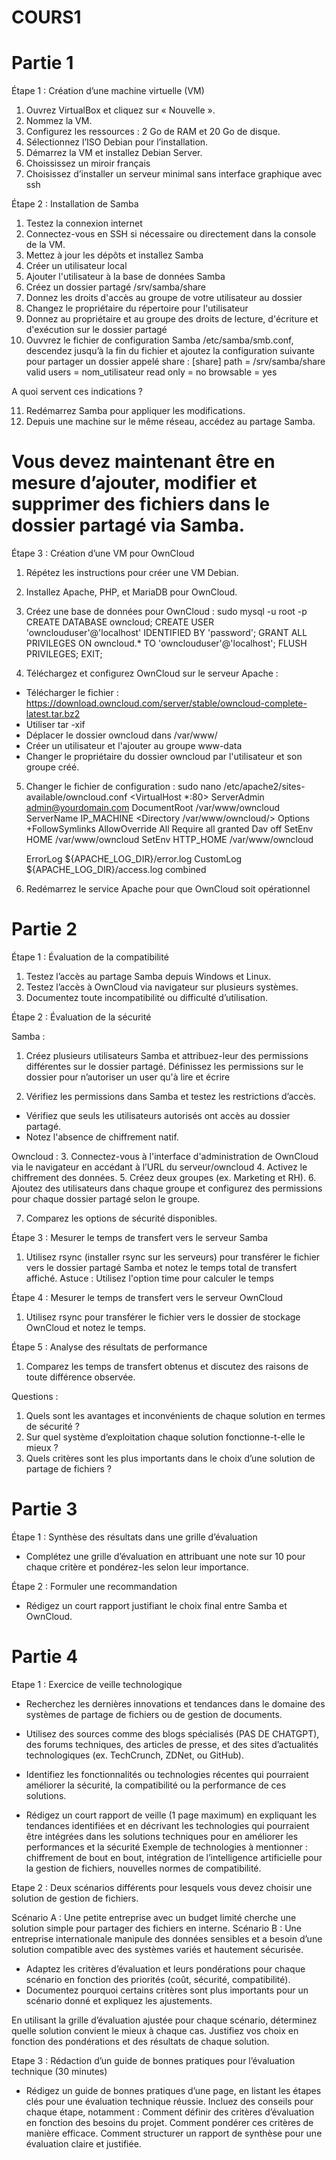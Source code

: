 # COURS1
# Partie 1
Étape 1 : Création d’une machine virtuelle (VM)

1. Ouvrez VirtualBox et cliquez sur « Nouvelle ».
2. Nommez la VM.
3. Configurez les ressources : 2 Go de RAM et 20 Go de disque.
4. Sélectionnez l’ISO Debian pour l’installation.
5. Démarrez la VM et installez Debian Server.
6. Choississez un miroir français
7. Choisissez d’installer un serveur minimal sans interface graphique avec ssh

Étape 2 : Installation de Samba

1. Testez la connexion internet
2. Connectez-vous en SSH si nécessaire ou directement dans la console de la VM. 
3. Mettez à jour les dépôts et installez Samba
4. Créer un utilisateur local
5. Ajouter l'utilisateur à la base de données Samba
6. Créez un dossier partagé /srv/samba/share
7. Donnez les droits d'accès au groupe de votre utilisateur au dossier
8. Changez le propriétaire du répertoire pour l'utilisateur
9. Donnez au propriétaire et au groupe des droits de lecture, d'écriture et d'exécution sur le dossier partagé
10. Ouvvrez le fichier de configuration Samba /etc/samba/smb.conf, descendez jusqu’à la fin du fichier et ajoutez la configuration suivante pour partager un dossier appelé share :
[share]
path = /srv/samba/share
valid users = nom_utilisateur
read only = no
browsable = yes

A quoi servent ces indications ?

11. Redémarrez Samba pour appliquer les modifications.
12. Depuis une machine sur le même réseau, accédez au partage Samba.

# Vous devez maintenant être en mesure d’ajouter, modifier et supprimer des fichiers dans le dossier partagé via Samba.

Étape 3 : Création d’une VM pour OwnCloud

1. Répétez les instructions pour créer une VM Debian.
2. Installez Apache, PHP, et MariaDB pour OwnCloud.
3. Créez une base de données pour OwnCloud :
sudo mysql -u root -p
CREATE DATABASE owncloud;
CREATE USER 'ownclouduser'@'localhost' IDENTIFIED BY 'password';
GRANT ALL PRIVILEGES ON owncloud.* TO 'ownclouduser'@'localhost';
FLUSH PRIVILEGES;
EXIT;

4. Téléchargez et configurez OwnCloud sur le serveur Apache :
- Télécharger le fichier : https://download.owncloud.com/server/stable/owncloud-complete-latest.tar.bz2
- Utiliser tar -xif
- Déplacer le dossier owncloud dans /var/www/
- Créer un utilisateur et l'ajouter au groupe www-data
- Changer le propriétaire du dossier owncloud par l'utilisateur et son groupe créé.
5. Changer le fichier de configuration :
sudo nano /etc/apache2/sites-available/owncloud.conf
<VirtualHost *:80>
    ServerAdmin admin@yourdomain.com
    DocumentRoot /var/www/owncloud
    ServerName IP_MACHINE
    <Directory /var/www/owncloud/>
        Options +FollowSymlinks
        AllowOverride All
        Require all granted
        <IfModule mod_dav.c>
            Dav off
        </IfModule>
        SetEnv HOME /var/www/owncloud
        SetEnv HTTP_HOME /var/www/owncloud
    </Directory>

    ErrorLog ${APACHE_LOG_DIR}/error.log
    CustomLog ${APACHE_LOG_DIR}/access.log combined
</VirtualHost>

6. Redémarrez le service Apache pour que OwnCloud soit opérationnel 

# Partie 2
Étape 1 : Évaluation de la compatibilité

1. Testez l’accès au partage Samba depuis Windows et Linux.
2. Testez l’accès à OwnCloud via navigateur sur plusieurs systèmes.
3. Documentez toute incompatibilité ou difficulté d’utilisation.

Étape 2 : Évaluation de la sécurité

Samba :
1. Créez plusieurs utilisateurs Samba et attribuez-leur des permissions différentes sur le dossier partagé.
Définissez les permissions sur le dossier pour n’autoriser un user qu'à lire et écrire

2. Vérifiez les permissions dans Samba et testez les restrictions d’accès.
- Vérifiez que seuls les utilisateurs autorisés ont accès au dossier partagé.
- Notez l'absence de chiffrement natif.

Owncloud :
3. Connectez-vous à l'interface d'administration de OwnCloud via le navigateur en accédant à l’URL du serveur/owncloud
4. Activez le chiffrement des données.
5. Créez deux groupes (ex. Marketing et RH).
6. Ajoutez des utilisateurs dans chaque groupe et configurez des permissions pour chaque dossier partagé selon le groupe.

7. Comparez les options de sécurité disponibles.


Étape 3 : Mesurer le temps de transfert vers le serveur Samba
1. Utilisez rsync (installer rsync sur les serveurs) pour transférer le fichier vers le dossier partagé Samba et notez le temps total de transfert affiché.
Astuce : Utilisez l'option time pour calculer le temps

Étape 4 : Mesurer le temps de transfert vers le serveur OwnCloud
1. Utilisez rsync pour transférer le fichier vers le dossier de stockage OwnCloud et notez le temps. 

Étape 5 : Analyse des résultats de performance
1. Comparez les temps de transfert obtenus et discutez des raisons de toute différence observée.

Questions :
1. Quels sont les avantages et inconvénients de chaque solution en termes de sécurité ?
2. Sur quel système d’exploitation chaque solution fonctionne-t-elle le mieux ?
3. Quels critères sont les plus importants dans le choix d’une solution de partage de fichiers ?


# Partie 3

Étape 1 : Synthèse des résultats dans une grille d’évaluation
- Complétez une grille d’évaluation en attribuant une note sur 10 pour chaque critère et pondérez-les selon leur importance.

Étape 2 : Formuler une recommandation
- Rédigez un court rapport justifiant le choix final entre Samba et OwnCloud.

# Partie 4
Etape 1 : Exercice de veille technologique

- Recherchez les dernières innovations et tendances dans le domaine des systèmes de partage de fichiers ou de gestion de documents. 
- Utilisez des sources comme des blogs spécialisés (PAS DE CHATGPT), des forums techniques, des articles de presse, et des sites d’actualités technologiques (ex. TechCrunch, ZDNet, ou GitHub).
- Identifiez les fonctionnalités ou technologies récentes qui pourraient améliorer la sécurité, la compatibilité ou la performance de ces solutions.

- Rédigez un court rapport de veille (1 page maximum) en expliquant les tendances identifiées et en décrivant les technologies qui pourraient être intégrées dans les solutions techniques pour en améliorer les performances et la sécurité
Exemple de technologies à mentionner : chiffrement de bout en bout, intégration de l’intelligence artificielle pour la gestion de fichiers, nouvelles normes de compatibilité.


Etape 2 : Deux scénarios différents pour lesquels vous devez choisir une solution de gestion de fichiers.

Scénario A : Une petite entreprise avec un budget limité cherche une solution simple pour partager des fichiers en interne.
Scénario B : Une entreprise internationale manipule des données sensibles et a besoin d’une solution compatible avec des systèmes variés et hautement sécurisée.

- Adaptez les critères d’évaluation et leurs pondérations pour chaque scénario en fonction des priorités (coût, sécurité, compatibilité).
 - Documentez pourquoi certains critères sont plus importants pour un scénario donné et expliquez les ajustements.

En utilisant la grille d’évaluation ajustée pour chaque scénario, déterminez quelle solution convient le mieux à chaque cas.
Justifiez vos choix en fonction des pondérations et des résultats de chaque solution.

Etape 3 : Rédaction d’un guide de bonnes pratiques pour l’évaluation technique (30 minutes)

- Rédigez un guide de bonnes pratiques d’une page, en listant les étapes clés pour une évaluation technique réussie.
  Incluez des conseils pour chaque étape, notamment :
  Comment définir des critères d’évaluation en fonction des besoins du projet.
  Comment pondérer ces critères de manière efficace.
  Comment structurer un rapport de synthèse pour une évaluation claire et justifiée.
